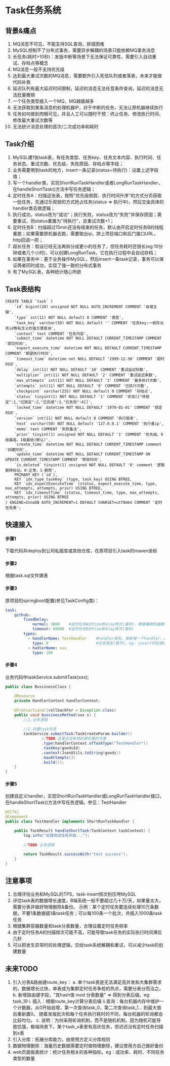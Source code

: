 # Task任务系统

## 背景&痛点
1. MQ消息不可见，不能支持SQL查询，排错困难
2. MySQL控制不了分布式事务，需要异步解耦的场景只能依赖MQ事务消息
3. 长任务(耗时>10秒)：发版中断等场景下无法保证可靠性，需要引入自动重试、存档点等概念
4. MQ消息一般不支持优先级
5. 达到最大重试次数的MQ消息，需要额外引入死信队列或者落表，未来才能做代码补救
6. 延迟队列有最大延迟时间限制，延迟的消息无法任意条件查询，延迟的消息无法批量撤销
7. 一个任务类型接入一个MQ，MQ越接越多
8. 无法获取到某条消息的处理机器IP，对于中断的任务，无法让原机器继续执行
9. 任务如何做到肉眼可见，并且人工可以随时干预：终止任务、修改执行时间、修改最大重试次数等
10. 无法统计消息处理的首次/二次成功率和耗时


## Task介绍

1. MySQL建1张task表，有任务类型、任务key、任务文本内容、执行时间、任务状态、重试次数、优先级、失败原因、存档点等字段；
2. 业务需要用到task的地方，insert一条记录(status=待执行)：设置上述字段值；
3. 写一个handler类，实现ShortRunTaskHandler或者LongRunTaskHandler，在handleShortTask()方法中写任务逻辑；
3. 定时任务A：扫描这张表，按照"优先级倒叙、执行时间升序"的方式分页获取一批任务，先通过乐观锁的方式抢占任务(status => 执行中)，然后交由具体的handler类去做逻辑；
4. 执行成功，status改为"成功"；执行失败，status改为"失败"并保存原因；需要重试，则status重置为"待执行"，且重试次数+1；
5. 定时任务B：扫描超过15min还没有结束的任务，默认由开启定时任务B的线程重跑；如果需要原机器去跑，需要取出ip，拼上项目端口和后门接口URL，http回调一把；
6. 超长任务：假设已经无法再拆分成更小的任务了，但任务耗时还很长(eg:10分钟或者几个小时)，可以创建LongRunTask，它在执行过程中会自动存档；
7. 如果在事务中：基于业务操作MySQL，然后insert一条task记录，事务可以保证两者同时成功，实现了强一致的分布式事务
8. 有了MySQL表，各种统计随心所欲


## Task表结构

```mysql
CREATE TABLE `task` (
    `id` bigint(20) unsigned NOT NULL AUTO_INCREMENT COMMENT '自增主键',
    `type` int(11) NOT NULL default 0 COMMENT '类型',
    `task_key` varchar(50) NOT NULL default '' COMMENT '任务key:一般存业务id等有含义的值方便查询',
    `context` text COMMENT '任务内容',
    `submit_time` datetime NOT NULL DEFAULT CURRENT_TIMESTAMP COMMENT '提交时间',
    `expect_execute_time` datetime NOT NULL DEFAULT CURRENT_TIMESTAMP COMMENT '期望执行时间',
    `timeout_time` datetime not NULL DEFAULT '2999-12-30' COMMENT '超时时间',
    `delay` int(11) NOT NULL DEFAULT '10' COMMENT '重试延迟秒数',
    `multiplier` int(11) NOT NULL DEFAULT '2' COMMENT '重试延迟乘数',
    `max_attempts` int(11) NOT NULL DEFAULT '3' COMMENT '最多执行次数',
    `attempts` int(11) NOT NULL DEFAULT '0' COMMENT '已执行次数',
    `checkpoint` varchar(255) NOT NULL default 0 COMMENT '存档点',
    `status` tinyint(1) NOT NULL DEFAULT '1' COMMENT '状态[{"待锁定":1,"已锁定":2,"已完成":3,"已失败":4}]',
    `locked_time` datetime NOT NULL DEFAULT '1970-01-01' COMMENT '锁定时间',
    `version` int(11) NOT NULL default 0 COMMENT '执行版本',
    `host` varchar(50) NOT NULL default '127.0.0.1' COMMENT '执行者ip',
    `memo` text COMMENT '失败备注',
    `prior` tinyint(1) unsigned NOT NULL DEFAULT '1' COMMENT '优先级。9级最高，1级最低(默认)',
    `create_time` datetime NOT NULL DEFAULT CURRENT_TIMESTAMP comment '创建时间',
    `update_time` datetime NOT NULL DEFAULT CURRENT_TIMESTAMP ON UPDATE CURRENT_TIMESTAMP COMMENT '修改时间',
    `is_deleted` tinyint(1) unsigned NOT NULL DEFAULT '0' comment '逻辑删除标记。0-正常，1-删除',
    PRIMARY KEY (`id`),
    KEY `idx_type_taskKey` (type, task_key) USING BTREE,
    KEY `idx_expectExecuteTime` (status, expect_execute_time, type, max_attempts, attempts, prior) USING BTREE,
    KEY `idx_timeoutTime` (status, timeout_time, type, max_attempts, attempts, prior) USING BTREE
) ENGINE=InnoDB AUTO_INCREMENT=1 DEFAULT CHARSET=utf8mb4 COMMENT '定时任务表';
```

## 快速接入

#### 步骤1
下载代码并deploy到公司私服库或其他仓库，在原项目引入task的maven坐标

#### 步骤2
根据task.sql文件建表

#### 步骤3
原项目的springboot配置(参见TaskConfig类)：
```yaml
task:
    github:
        fixedDelay:
            normal: 3000    #定时任务A的fixedDelay频次(毫秒)，根据集群机器数和分表数量合理评估
            timeout: 60000  #定时任务B的fixedDelay频次(毫秒)
        types:
          - handlerName: TestHandler    #handler类名。每新增一个handler，都需要配置一份handlerName & type
            type: 0                     #任务类型(数字)。eg: insert时如果type=0，则任务最终由TestHandler执行
          - hadlerName: xxx
            type: 100
```

#### 步骤4
业务代码中taskService.submitTask(xxx);
```java
public class BussinessClass {
    
    @Resource
    private HandlerContext handlerContext;
    
    @Transactional(rollbackFor = Exception.class)
    public void bussinessMethod(xxx x) {
        //1.业务逻辑
        
        //2.创建task任务
        taskService.submitTask(TaskCreateParam.builder()
                //TODO 这里还没有想好更优雅的方案
                .type(handlerContext.ofTaskType("TestHandler"))
                .taskKey(goodsId)
                .context(JsonUtils.toString(goods))
                .maxAttempts(3)
                .build());
    }
}

```

#### 步骤5
创建自定义handler，实现ShortRunTaskHandler或LongRunTaskHandler接口，在handleShortTask()方法中写任务逻辑。参见：TestHandler
```java
@Slf4j
@Component
public class TestHandler implements ShortRunTaskHandler {

    public TaskResult handleShortTask(TaskContext taskContext) {
        log.info("处理测试任务开始...");
        
        //TODO 业务逻辑
        
        return TaskResult.successWith("test success");
    }
}
```


## 注意事项
1. 合理评估业务和MySQL的TPS，task-insert频次别压垮MySQL
2. 评估task表的数据增长速度，B端系统一般不要超过几十万/天，如果量太大，需要分表并做好物理删除&备份。
   示例：某个定时任务要连续处理10万条数据，不要1条数据插1条task任务；可以每100条一个批次，共插入1000条task任务
3. 根据集群容器数量和task分表数量，合理设置定时任务频率
4. 由于定时任务A的扫描频次可能不高，可能导致task任务的实际执行时间滞后几秒
5. 可以把发生异常时的处理逻辑，交给task系统解耦和重试，可以减少task的创建数量


## 未来TODO

1. 引入分表&路由键route_key：
    a. 单个task表是无法满足高并发和大集群需求的，数据增长过快，单表成为集群定时任务争抢的热点，需要分表分而治之。
    b. 新增路由键字段，"其hash值 mod 分表数量" => 得到分表后缀。eg: task_19 
        i. 插入：根据route_key计算分表后缀
        ii.查询：每台机器内存中维护一个计数器，从0开始自增，第一次查询task_0，第二次查询task_1... 到最大值后重新置0。
                随着发版批次和每个任务执行耗时的不同，每台机器的轮询都会比较均匀。
    c. 说明：为何采用轮询机制，而不是随机机制，因为随机可能导致饥饿，极端场景下，某个task_x表里有高优任务，但迟迟没有定时任务扫描到x表      
2. 引入分库：拓展分库能力，由使用方定义分库规则
3. 数据物理删除：海量历史数据需要定时做物理删除，建议使用方自己做好备份
4. web页面报表统计：统计任务相关的各种指标。eg：成功率、耗时、不同任务类型的数量

